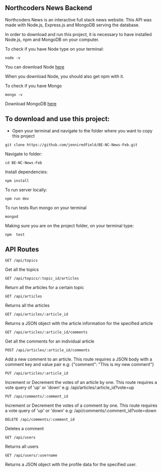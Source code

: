 ## Northcoders News Backend

Northcoders News is an interactive full stack news website. This API was made with Node.js, Express.js and MongoDB serving the database.

In order to download and run this project, it is necessary to have installed Node.js, npm and MongoDB on your computer.

To check if you have Node type on your terminal:

```
node -v
```

You can download Node [here](https://nodejs.org/en/download/)

When you download Node, you should also get npm with it.

To check if you have Mongo
```
mongo -v
```
Download MongoDB [here](https://docs.mongodb.com/manual/administration/install-community/)

## To download and use this project: 

- Open your terminal and navigate to the folder where you want to copy this project
```
git clone https://github.com/jenniredfield/BE-NC-News-Feb.git
```
Navigate to folder:
```
cd BE-NC-News-Feb 
```
Install dependencies:
```
npm install
```
 To run server locally:
```
npm run dev
```
To run tests
Run mongo on your terminal
```
mongod
```
Making sure you are on the project folder, on your terminal type:
```
npm  test
```
## API Routes
```
GET /api/topics
```
Get all the topics
```
GET /api/topics/:topic_id/articles
```
Return all the articles for a certain topic
```
GET /api/articles
```
Returns all the articles
```
GET /api/articles/:article_id
```
Returns a JSON object with the article information for the specified article
```
GET /api/articles/:article_id/comments
```
Get all the comments for an individual article
```
POST /api/articles/:article_id/comments
```
Add a new comment to an article. This route requires a JSON body with a comment key and value pair e.g: {"comment": "This is my new comment"}
```
PUT /api/articles/:article_id
```
Increment or Decrement the votes of an article by one. This route requires a vote query of 'up' or 'down' e.g: /api/articles/:article_id?vote=up
```
PUT /api/comments/:comment_id
```
Increment or Decrement the votes of a comment by one. This route requires a vote query of 'up' or 'down' e.g: /api/comments/:comment_id?vote=down
```
DELETE /api/comments/:comment_id
```
Deletes a comment
```
GET /api/users
```
Returns all users
```
GET /api/users/:username
```
Returns a JSON object with the profile data for the specified user.
